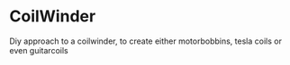 # CoilWinder
Diy approach to a coilwinder, to create either motorbobbins, tesla coils or even guitarcoils
